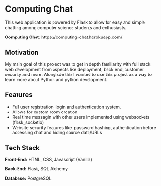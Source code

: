# Computing Chat
This web application is powered by Flask to allow for easy and simple chatting among computer science students and enthusiasts. 

**Computing Chat**: https://computing-chat.herokuapp.com/

## Motivation

My main goal of this project was to get in depth familiarity with full stack web development from aspects like deployment, back end, customer security and more. Alongisde this I wanted to use this project as a way to learn more about Python and python development.

## Features

-   Full user registration, login and authentication system.
-   Allows for custom room creation
-   Real time messagin with other users implemented using websockets (flask_socketio)
-   Website security features like, password hashing, authentication before accessing chat and hiding source data/URLs

## Tech Stack

**Front-End:** HTML, CSS, Javascript (Vanilla)

**Back-End:** Flask, SQL Alchemy

**Database:** PostgreSQL
